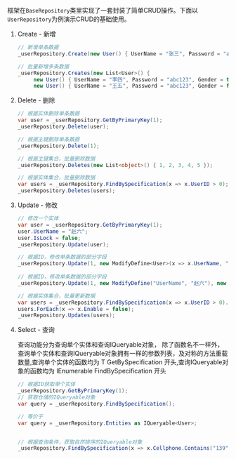 框架在`BaseRepository`类里实现了一套封装了简单CRUD操作。下面以`UserRepository`为例演示CRUD的基础使用。

1. Create - 新增
   
   ```csharp
   // 新增单条数据
   _userRepository.Create(new User() { UserName = "张三", Password = "abc123", Gender = true, IsLock = false });

   // 批量新增多条数据
   _userRepository.Creates(new List<User>() {
        new User() { UserName = "李四", Password = "abc123", Gender = true, IsLock = false } ,
        new User() { UserName = "王五", Password = "abc123", Gender = false, IsLock = false }});
   ```

2. Delete - 删除
   
   ```csharp
   // 根据实体删除单条数据
   var user = _userRepository.GetByPrimaryKey(1);
   _userRepository.Delete(user);

   // 根据主键删除单条数据
   _userRepository.Delete(1);

   // 根据主键集合，批量删除数据
   _userRepository.Deletes(new List<object>() { 1, 2, 3, 4, 5 });

   // 根据实体集合，批量删除数据
   var users = _userRepository.FindBySpecification(x => x.UserID > 0);
   _userRepository.Deletes(users);
   ```

3. Update - 修改
   
   ```csharp
   // 修改一个实体
   var user = _userRepository.GetByPrimaryKey(1);
   user.UserName = "赵六";
   user.IsLock = false;
   _userRepository.Update(user);
   
   // 根据ID，修改单条数据的部分字段
   _userRepository.Update(1, new ModifyDefine<User>(x => x.UserName, "赵六"), new ModifyDefine<User>(x => x.IsLock, false));
 
   // 根据ID，修改单条数据的部分字段
   _userRepository.Update(1, new ModifyDefine("UserName", "赵六"), new ModifyDefine("IsLock", false));

   // 根据实体集合，批量更新数据
   var users = _userRepository.FindBySpecification(x => x.UserID > 0).ToList();
   users.ForEach(x => x.Enable = false);
   _userRepository.Updates(users);

   ```

4. Select - 查询
   
   查询功能分为查询单个实体和查询IQueryable对象，
   除了函数名不一样外，查询单个实体和查询IQueryable对象拥有一样的参数列表，及对称的方法重载数量,查询单个实体的函数均为 T GetBySpecification 开头,查询IQueryable对象的函数均为 IEnumerable<T> FindBySpecification 开头

   ```csharp
   // 根据ID获取单个实体
   _userRepository.GetByPrimaryKey(1);
   // 获取仓储的IQueryable对象
   var query = _userRepository.FindBySpecification();

   // 等价于
   var query = _userRepository.Entities as IQueryable<User>;


   // 根据查询条件，获取自然排序的IQueryable对象
   _userRepository.FindBySpecification(x => x.Cellphone.Contains("139"));
   ```